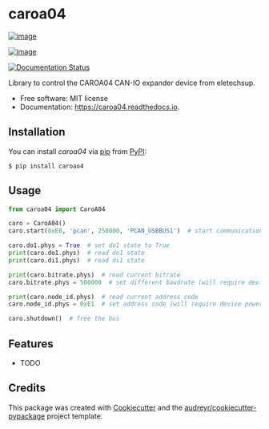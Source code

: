 # caroa04

[![image](https://img.shields.io/pypi/v/caroa04.svg)](https://pypi.python.org/pypi/caroa04)

[![image](https://img.shields.io/travis/supermete/caroa04.svg)](https://travis-ci.com/supermete/caroa04)

[![Documentation Status](https://readthedocs.org/projects/caroa04/badge/?version=latest)](https://caroa04.readthedocs.io/en/latest/?version=latest)

Library to control the CAROA04 CAN-IO expander device from eletechsup.

-   Free software: MIT license
-   Documentation: <https://caroa04.readthedocs.io>.

## Installation

You can install *caroa04* via [pip]() from [PyPI]():

    $ pip install caroao4

## Usage

``` python
from caroa04 import CaroA04

caro = CaroA04()
caro.start(0xE0, 'pcan', 250000, 'PCAN_USBBUS1')  # start communication

caro.do1.phys = True  # set do1 state to True
print(caro.do1.phys)  # read do1 state
print(caro.di1.phys)  # read di1 state

print(caro.bitrate.phys)  # read current bitrate
caro.bitrate.phys = 500000  # set different baudrate (will require device power cycle)

print(caro.node_id.phys)  # read current address code
caro.node_id.phys = 0xE1  # set address code (will require device power cycle)

caro.shutdown()  # free the bus
```

## Features

-   TODO

## Credits

This package was created with
[Cookiecutter](https://github.com/audreyr/cookiecutter) and the
[audreyr/cookiecutter-pypackage](https://github.com/audreyr/cookiecutter-pypackage)
project template.
